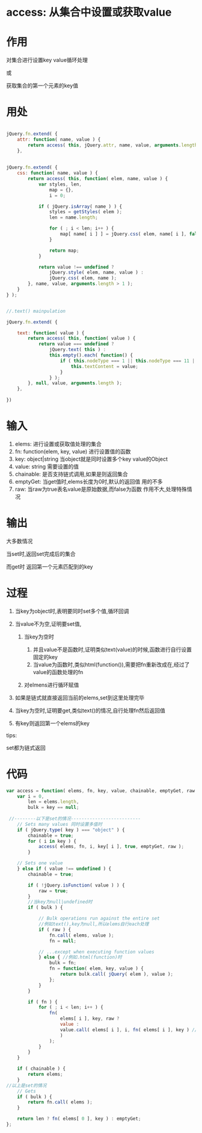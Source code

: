 # access: 从集合中设置或获取value

# 作用

对集合进行设置key value循环处理

或

获取集合的第一个元素的key值

# 用处

```javascript

jQuery.fn.extend( {
  	attr: function( name, value ) {
 		return access( this, jQuery.attr, name, value, arguments.length > 1 );
  	},
    
    
jQuery.fn.extend( {
	css: function( name, value ) {
		return access( this, function( elem, name, value ) {
			var styles, len,
				map = {},
				i = 0;

			if ( jQuery.isArray( name ) ) {
				styles = getStyles( elem );
				len = name.length;

				for ( ; i < len; i++ ) {
					map[ name[ i ] ] = jQuery.css( elem, name[ i ], false, styles );
				}

				return map;
			}

			return value !== undefined ?
				jQuery.style( elem, name, value ) :
				jQuery.css( elem, name );
		}, name, value, arguments.length > 1 );
	}
} );    


//.text() mainpulation

jQuery.fn.extend( {

	text: function( value ) {
		return access( this, function( value ) {
			return value === undefined ?
				jQuery.text( this ) :
				this.empty().each( function() {
					if ( this.nodeType === 1 || this.nodeType === 11 || this.nodeType === 9 ) {
						this.textContent = value;
					}
				} );
		}, null, value, arguments.length );
	},
    
})
```

# 输入

1. elems: 进行设置或获取值处理的集合
2. fn: function(elem, key, value) 进行设置值的函数
3. key: object|string 当object就是同时设置多个key value的Object
4. value: string 需要设置的值
5. chainable: 是否支持链式调用,如果是则返回集合
6. emptyGet: 当get值时,elems长度为0时,默认的返回值 用的不多
7. raw: 当raw为true表名value是原始数据,而false为函数 作用不大,处理特殊情况

# 输出

大多数情况

当set时,返回set完成后的集合

而get时 返回第一个元素匹配到的key

# 过程

1. 当key为object时,表明要同时set多个值,循环回调
2. 当value不为空,证明要set值,

    1. 当key为空时
         1. 并且value不是函数时,证明类似text(value)的时候,函数进行自行设置固定的key
         2. 当value为函数时,类似html(function()),需要把fn重新改成在,经过了value的函数处理的fn
       
   1. 对elmens进行循环赋值
3. 如果是链式就直接返回当前的elems,set到这里处理完毕
4. 当key为空时,证明要get,类似text()的情况,自行处理fn然后返回值
5. 有key则返回第一个elems的key

tips:

set都为链式返回

# 代码

```javascript
var access = function( elems, fn, key, value, chainable, emptyGet, raw ) {
	var i = 0,
		len = elems.length,
		bulk = key == null;
        
 //--------以下是set的情况--------------------------
	// Sets many values 同时设置多值时
	if ( jQuery.type( key ) === "object" ) {
		chainable = true;
		for ( i in key ) {
			access( elems, fn, i, key[ i ], true, emptyGet, raw );
		}

	// Sets one value
	} else if ( value !== undefined ) {
		chainable = true;

		if ( !jQuery.isFunction( value ) ) {
			raw = true;
		}
        //当key为null|undefined时
		if ( bulk ) {

			// Bulk operations run against the entire set
            //例如text(),key为null,所以elems自行each处理
			if ( raw ) {
				fn.call( elems, value );
				fn = null;

			// ...except when executing function values
			} else { //例如.html(function)时
				bulk = fn;
				fn = function( elem, key, value ) {
					return bulk.call( jQuery( elem ), value );
				};
			}
		}

		if ( fn ) {
			for ( ; i < len; i++ ) {
				fn(
					elems[ i ], key, raw ?
					value :
					value.call( elems[ i ], i, fn( elems[ i ], key ) //这里就是html()的情况,但value同时又是回调函数,需要先执行
                    )
				);
			}
		}
	}

	if ( chainable ) {
		return elems;
	}
//以上是set的情况
	// Gets
	if ( bulk ) {
		return fn.call( elems );
	}

	return len ? fn( elems[ 0 ], key ) : emptyGet;
};
```